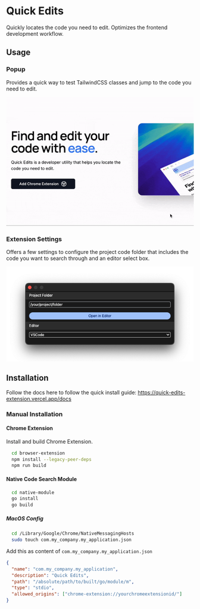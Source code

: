 
# Quick Edits

Quickly locates the code you need to edit. Optimizes the frontend development workflow.

## Usage

### Popup
Provides a quick way to test TailwindCSS classes and jump to the code you need to edit.

<img src="./docs/how-to-use-popup.gif">


### Extension Settings
Offers a few settings to configure the project code folder that includes the code you want to search through and an editor select box.

<img src="./docs/extension-settings-popup.png">

## Installation

Follow the docs here to follow the quick install guide: https://quick-edits-extension.vercel.app/docs

### Manual Installation
#### Chrome Extension
Install and build Chrome Extension.

```bash
  cd browser-extension
  npm install --legacy-peer-deps
  npm run build
```

#### Native Code Search Module
```bash
  cd native-module
  go install
  go build
```

##### MacOS Config
```bash
  cd /Library/Google/Chrome/NativeMessagingHosts
  sudo touch com.my_company.my_application.json
```

Add this as content of `com.my_company.my_application.json`
```json
{
  "name": "com.my_company.my_application",
  "description": "Quick Edits",
  "path": "/absolute/path/to/built/go/module/m",
  "type": "stdio",
  "allowed_origins": ["chrome-extension://yourchromeextensionid/"]
}
```
